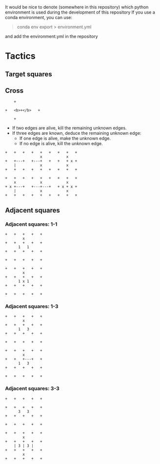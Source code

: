 It would be nice to denote (somewhere in this repository) which python environment is used during the development of this repository
If you use a conda environment, you can use: 

> conda env export > environment.yml

and add the environment.yml in the repository


# Tactics 

## Target squares


## Cross

```
    +

+   <b>+</b>   +

    +
```

* If two edges are alive, kill the remaining unknown edges. 
* If three edges are known, deduce the remaining unknown edge:
    * If one edge is alive, make the unknown edge.
    * If no edge is alive, kill the unknown edge.

```
+   +   +   +   +   +   +   +   +
                x           x
+   +---+   +---+   +   +   + x +
    |           x           x
+   +   +   +   +   +   +   +   +
```

```
+   +   +   +   +   +   +   +   +
    x           x           x
+ x +---+   +---+---+   + x + x +
    |           x           x
+   +   +   +   +   +   +   +   +
```


## Adjacent squares

### Adjacent squares: 1-1

```
+   +   +   +   +
        x
+   +   +   +   + 
      1   1
+   +   +   +   + 

+   +   +   +   + 
```

```
+   +   +   +   +
        x
+   +   +   +   + 
      1 x 1
+   +   +   +   + 

+   +   +   +   + 
```

### Adjacent squares: 1-3

```
+   +   +   +   +
        x
+   +   +   +   + 
      1   3
+   +   +   +   + 

+   +   +   +   + 
```

```
+   +   +   +   +
        x
+   +   +---+   + 
      1   3
+   +   +   +   + 

+   +   +   +   + 
```

### Adjacent squares: 3-3

```
+   +   +   +   +
        
+   +   +   +   + 
      3   3
+   +   +   +   + 

+   +   +   +   + 
```

```
+   +   +   +   +
        x
+   +   +   +   + 
    | 3 | 3 |
+   +   +   +   + 
        x
+   +   +   +   + 
```